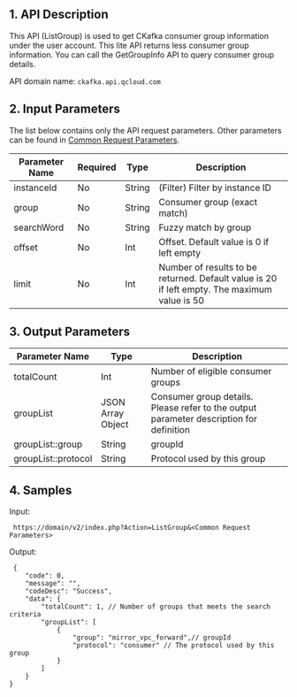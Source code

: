 ## 1. API Description

This API (ListGroup) is used to get CKafka consumer group information under the user account. This lite API returns less consumer group information. You can call the GetGroupInfo API to query consumer group details.

API domain name: `ckafka.api.qcloud.com`

## 2. Input Parameters

The list below contains only the API request parameters. Other parameters can be found in [Common Request Parameters](https://intl.cloud.tencent.com/doc/api/431/5883).

| Parameter Name | Required | Type | Description |
|---------|---------|---------|---------|
|instanceId | No | String| (Filter) Filter by instance ID |
|group| No |String| Consumer group (exact match) |
|searchWord| No |String| Fuzzy match by group |
|offset | No |Int| Offset. Default value is 0 if left empty |
|limit | No |Int| Number of results to be returned. Default value is 20 if left empty. The maximum value is 50 |

## 3. Output Parameters

| Parameter Name | Type | Description |
|---------|---------|---------|
|totalCount | Int | Number of eligible consumer groups |
|groupList| JSON Array Object | Consumer group details. Please refer to the output parameter description for definition |
|groupList::group|String |groupId |
|groupList::protocol|String| Protocol used by this group |


## 4. Samples

Input:

```
 https://domain/v2/index.php?Action=ListGroup&<Common Request Parameters>
```

Output:

```
 {
    "code": 0,
    "message": "",
    "codeDesc": "Success",
    "data": {
        "totalCount": 1, // Number of groups that meets the search criteria
        "groupList": [
            {
                "group": "mirror_vpc_forward",// groupId
                "protocol": "consumer" // The protocol used by this group
            }
        ]
    }
}
```

